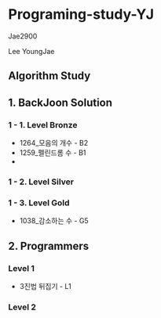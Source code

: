 # Programing-study-YJ
Jae2900

Lee YoungJae

## Algorithm Study
## 1. BackJoon Solution
### 1 - 1. Level Bronze
* 1264_모음의 개수  - B2
* 1259_펠린드롬 수  - B1
*


### 1 - 2. Level Silver

### 1 - 3. Level Gold
* 1038_감소하는 수 - G5

## 2. Programmers
### Level 1
* 3진법 뒤집기   - L1
### Level 2
